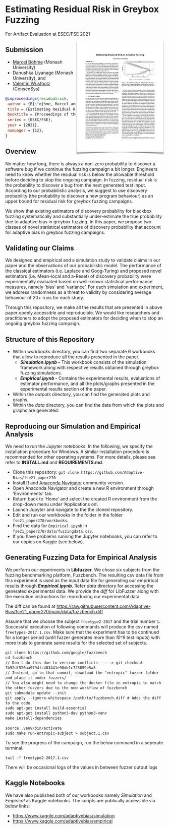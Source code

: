 # Estimating Residual Risk in Greybox Fuzzing
For Artifact Evaluation at ESEC/FSE 2021

<a href="https://github.com/Adaptive-Bias/fse21_paper270/raw/main/esecfse2021-paper270.pdf"><img src="https://github.com/Adaptive-Bias/fse21_paper270/raw/main/esecfse2021-paper270.png" align="right" width="280"></a>

## Submission
* [Marcel Böhme](https://mboehme.github.io/) (Monash University)
* Danushka Liyanage (Monash University), and
* [Valentin Wüstholz](http://www.wuestholz.com/) (ConsenSys)
```bibtex
@inproceedings{residualrisk,
 author = {B{\"o}hme, Marcel and Liyanage, Danushka and W{\"u}stholz, Valentin}, 
 title = {Estimating Residual Risk in Greybox Fuzzing},
 booktitle = {Proceedings of the 15th Joint meeting of the European Software Engineering Conference and the ACM SIGSOFT Symposium on the Foundations of Software Engineering},
 series = {ESEC/FSE},
 year = {2021},
 numpages = {12},
}
```

## Overview
No matter how long, there is always a non-zero probability to discover a software bug if we continue the fuzzing campaign a bit longer. Engineers need to know whether the residual risk is below the allowable threshold before deciding to stop the ongoing campaign. In fuzzing, residual risk is the probability to discover a bug from the next generated test input. According to our probabilistic analysis, we suggest to use discovery probability (the probability to discover a new program behaviour) as an upper bound for residual risk for greybox fuzzing campaigns.

We show that existing estimators of discovery probability for blackbox fuzzing systematically and substantially under-estimate the true probability due to adaptive bias in greybox fuzzing. In this paper, we propose two classes of novel statistical estimators of discovery probability that account for adaptive bias in greybox fuzzing campaigns. 

## Validating our Claims
We designed and empirical and a simulation study to validate claims in our paper and the observations of our probabilistic model. The performance of the classical estimators (i.e. Laplace and Goog-Turing) and proposed novel estimators (i.e. Mean-local and a-Reset) of discovery probability were experimentally evaluated based on well-known statistical performance measures, namely ‘bias’ and ‘variance’. For each simulation and experiment, we address randomness as a threat to validity by considering average behaviour of 20+ runs for each study.  

Through this repository, we make all the results that are presented in above paper openly accessible and reproducible. We would like researchers and practitioners to adopt the proposed estimators for deciding when to stop an ongoing greybox fuzzing campaign.

## Structure of this Repository
* Within *workbooks* directory, you can find two separate R workbooks that allow to reproduce all the results presented in the paper. 
  * ***Simulation.ipynb -*** This workbook consists of the simulation framework along with respective results obtained through greybox fuzzing simulations. 
  * ***Empirical.ipynb -*** Contains the experimental results, evaluations of estimator performance, and all the plots/graphs presented in the experimental results section of the paper.
* Within the *outputs* directory, you can find the generated plots and graphs.
* Within the *data* directory, you can find the data from which the plots and graphs are generated.

## Reproducing our Simulation and Empirical Analysis 
We need to run the Jupyter notebooks. In the following, we specify the installation procedure for Windows. A similar installation procedure is recommended for other operating systems. For more details, please see refer to **INSTALL.md** and **REQUIREMENTS.md**.

* Clone this repository: `git clone https://github.com/Adaptive-Bias/fse21_paper270`
* Install [R](https://cran.r-project.org/bin/windows/base/) and [Anaconda Navigator](https://docs.anaconda.com/anaconda/navigator/) community version.
* Open Anaconda Navigator and create a new R environment through ‘Environments’ tab.
* Return back to ‘Home’ and select the created R environment from the drop-down menu under ‘Applications on’.
* Launch Jupyter and navigate to the the cloned repository. 
* Edit and run our workbooks in the folder in the folder `fse21_paper270/workbooks`.
* Find the data for `Empirical.ipynb` in `fse21_paper270/data/fuzzingdata.csv`.
* If you have problems running the Jupyter notebooks, you can refer to our copies on Kaggle (see below).

## Generating Fuzzing Data for Empirical Analysis
We perform our experiments in **Libfuzzer**. We chose six subjects from the fuzzing benchmarking platform, Fuzzbench. The resulting csv data file from this experiment is used as the input data file for generating our emprirical results through ***Empirical.ipynb***. Refer *data* directory for accessing the generated  experimental data. We provide the *diff* for LibFuzzer along with the execution instructions for reproducing our experimental data.

The diff can be found at https://raw.githubusercontent.com/Adaptive-Bias/fse21_paper270/main/data/fuzzbench.diff

Assume that we choose the subject ```freetype2-2017``` and the trial number ```1```. Successful execution of following commands will produce the csv named ```freetype2-2017.1.csv```. Make sure that the experiment has to be continued for a longer period (until fuzzer generates more than *10^9* test inputs) with more trials to generate same results for the selected set of subjects.

```
git clone https://github.com/google/fuzzbench
cd fuzzbench
// Don't do this due to version conflicts -----> git checkout 7b92df520aa9794fc483441e90db1c725859e5a3
// Instead, go to that commit, download the "entropic" fuzzer folder and place it under fuzzers/
// You also might need to change the docker file in entropic to match the other fuzzers due to the new workflow of fuzzbench
git submodule update --init
git apply --ignore-whitespace /path/to/fuzzbench.diff # Adds the diff to the code
sudo apt-get install build-essential
sudo apt-get install python3-dev python3-venv
make install-dependencies

source .venv/bin/activate
sudo make run-entropic-subject > subject.1.csv
```
To see the progress of the campaign, run the below command in a seperate terminal.

```
tail -f freetype2-2017.1.csv
```
There will be occasional logs of the values in between fuzzer output logs

## Kaggle Notebooks

We have also published both of our workbooks namely *Simulation* and *Empirical* as Kaggle notebooks. The scripts are publically accessible via below links:

- https://www.kaggle.com/adaptivebias/simulation
- https://www.kaggle.com/adaptivebias/empirical
